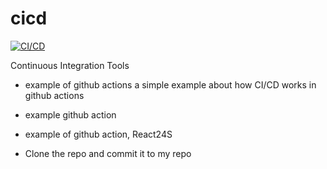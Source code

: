 # cicd

[![CI/CD](https://github.com/kalwar/cicd/actions/workflows/main.yml/badge.svg?branch=main)](https://github.com/kalwar/cicd/actions/workflows/main.yml)

Continuous Integration Tools

- example of github actions
  a simple example about how CI/CD works in github actions

- example github action

- example of github action, React24S
- Clone the repo and commit it to my repo
